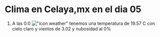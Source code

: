 # Clima en Celaya,mx en el dia 05

1. A las 0:0 !["icon weather"](http://openweathermap.org/img/w/01n.png) tenemos una temperatura de 19.57 C con cielo claro y  vientos de 3.02 y nubosidad al 0%
